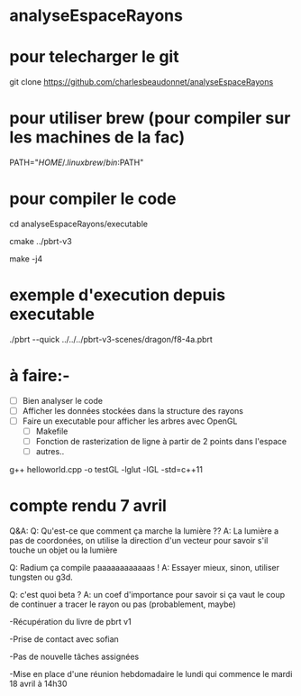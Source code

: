 # analyseEspaceRayons

# pour telecharger le git
git clone https://github.com/charlesbeaudonnet/analyseEspaceRayons

# pour utiliser brew (pour compiler sur les machines de la fac)
PATH="$HOME/.linuxbrew/bin:$PATH"

# pour compiler le code
cd analyseEspaceRayons/executable

cmake ../pbrt-v3

make -j4

# exemple d'execution depuis executable
./pbrt --quick ../../../pbrt-v3-scenes/dragon/f8-4a.pbrt

# à faire:-
- [ ] Bien analyser le code
- [ ] Afficher les données stockées dans la structure des rayons
- [ ] Faire un executable pour afficher les arbres avec OpenGL
  - [ ] Makefile
  - [ ] Fonction de rasterization de ligne à partir de 2 points dans l'espace
  - [ ] autres..

g++ helloworld.cpp -o testGL -lglut -lGL -std=c++11

# compte rendu 7 avril

Q&A:
Q: Qu'est-ce que comment ça marche la lumière ??
A: La lumière a pas de coordonées, on utilise la direction d'un vecteur pour savoir s'il touche un objet ou la lumière

Q: Radium ça compile paaaaaaaaaaaas !
A: Essayer mieux, sinon, utiliser tungsten ou g3d.

Q: c'est quoi beta ?
A: un coef d'importance pour savoir si ça vaut le coup de continuer a tracer le rayon ou pas (probablement, maybe)

-Récupération du livre de pbrt v1

-Prise de contact avec sofian

-Pas de nouvelle tâches assignées

-Mise en place d'une réunion hebdomadaire le lundi qui commence le mardi 18 avril à 14h30

